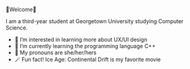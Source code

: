 💌Welcome💌

I am a third-year student at Georgetown University studying Computer Science.
- 👀 I’m interested in learning more about UX/UI design
- 🌱 I’m currently learning the programming language C++
- 💞️ My pronouns are she/her/hers
- 🪄 Fun fact! Ice Age: Continental Drift is my favorite movie

<!---
marymcm/marymcm is a ✨ special ✨ repository because its `README.md` (this file) appears on your GitHub profile.
You can click the Preview link to take a look at your changes.
--->
